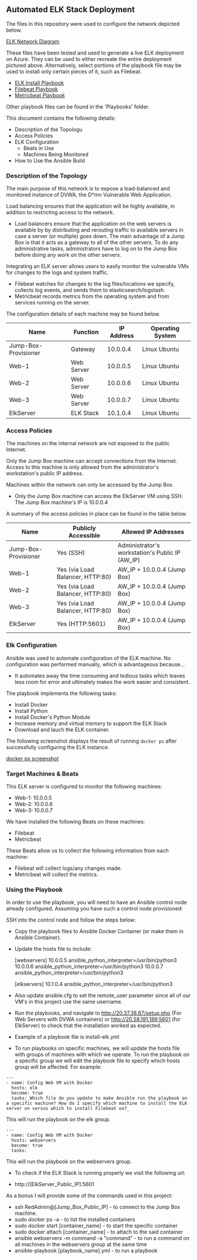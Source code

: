 ## Automated ELK Stack Deployment

The files in this repository were used to configure the network depicted below.

[ELK Network Diagram](https://github.com/Zoott/Senko-S-Bootcamp/blob/master/13%20-%20Elk%20Stack%20Project%20-%20GitHub%20Fundamentals/Images/NetworkDiagram)

These files have been tested and used to generate a live ELK deployment on Azure. They can be used to either recreate the entire deployment pictured above. Alternatively, select portions of the playbook file may be used to install only certain pieces of it, such as Filebeat.

  - [ELK Install Playbook](https://github.com/Zoott/Senko-S-Bootcamp/blob/master/13%20-%20Elk%20Stack%20Project%20-%20GitHub%20Fundamentals/Playbooks/install-elk.yml)
  - [Filebeat Playbook](https://github.com/Zoott/Senko-S-Bootcamp/blob/master/13%20-%20Elk%20Stack%20Project%20-%20GitHub%20Fundamentals/Playbooks/filebeat-playbook.yml)
  - [Metricbeat Playbook](https://github.com/Zoott/Senko-S-Bootcamp/blob/master/13%20-%20Elk%20Stack%20Project%20-%20GitHub%20Fundamentals/Playbooks/metricbeat-playbook.yml)

Other playbook files can be found in the 'Playbooks' folder.

This document contains the following details:
- Description of the Topologu
- Access Policies
- ELK Configuration
  - Beats in Use
  - Machines Being Monitored
- How to Use the Ansible Build


### Description of the Topology

The main purpose of this network is to expose a load-balanced and monitored instance of DVWA, the D*mn Vulnerable Web Application.

Load balancing ensures that the application will be highly available, in addition to restricting access to the network.
- Load balancers ensure that the application on the web servers is available by by distributing and rerouting traffic to available servers in case a server (or multiple) goes down. The main advantage of a Jump Box is that it acts as a gateway to all of the other servers. To do any administrative tasks, administrators have to log on to the Jump Box before doing any work on the other servers. 

Integrating an ELK server allows users to easily monitor the vulnerable VMs for changes to the logs and system traffic.
- Filebeat watches for changes to the log files/locations we specify, collects log events, and sends them to elasticsearch/logstash.
- Metricbeat records metrics from the operating system and from services running on the server.

The configuration details of each machine may be found below.

| Name                 | Function   | IP Address | Operating System |
|----------------------|------------|------------|------------------|
| Jump-Box-Provisioner | Gateway    | 10.0.0.4   | Linux Ubuntu     |
| Web-1                | Web Server | 10.0.0.5   | Linux Ubuntu     |
| Web-2                | Web Server | 10.0.0.6   | Linux Ubuntu     |
| Web-3                | Web Server | 10.0.0.7   | Linux Ubuntu     |
| ElkServer            | ELK Stack  | 10.1.0.4   | Linux Ubuntu     |

### Access Policies

The machines on the internal network are not exposed to the public Internet. 

Only the Jump Box machine can accept connections from the Internet. Access to this machine is only allowed from the administrator's workstation's public IP address.

Machines within the network can only be accessed by the Jump Box.
- Only the Jump Box machine can access the ElkServer VM using SSH. The Jump Box machine's IP is 10.0.0.4

A summary of the access policies in place can be found in the table below.

| Name                 | Publicly Accessible              | Allowed IP Addresses                            |
|----------------------|----------------------------------|-------------------------------------------------|
| Jump-Box-Provisioner | Yes (SSH)                        | Administrator's workstation's Public IP (AW_IP) |
| Web-1                | Yes (via Load Balancer, HTTP:80) | AW_IP + 10.0.0.4 (Jump Box)                     |
| Web-2                | Yes (via Load Balancer, HTTP:80) | AW_IP + 10.0.0.4 (Jump Box)                     |
| Web-3                | Yes (via Load Balancer, HTTP:80) | AW_IP + 10.0.0.4 (Jump Box)                     |
| ElkServer            | Yes (HTTP:5601)                  | AW_IP + 10.0.0.4 (Jump Box)                     |

### Elk Configuration

Ansible was used to automate configuration of the ELK machine. No configuration was performed manually, which is advantageous because...
- It automates away the time consuming and tedious tasks which leaves less room for error and ultimately makes the work easier and consistent.

The playbook implements the following tasks:
- Install Docker
- Install Python
- Install Docker's Python Module
- Increase memory and virtual memory to support the ELK Stack
- Download and lauch the ELK container.

The following screenshot displays the result of running `docker ps` after successfully configuring the ELK instance.

[docker ps screenshot](https://github.com/Zoott/Senko-S-Bootcamp/blob/master/13%20-%20Elk%20Stack%20Project%20-%20GitHub%20Fundamentals/Images/docker_ps)

### Target Machines & Beats
This ELK server is configured to monitor the following machines:
- Web-1: 10.0.0.5
- Web-2: 10.0.0.6
- Web-3: 10.0.0.7

We have installed the following Beats on these machines:
- Filebeat
- Metricbeat

These Beats allow us to collect the following information from each machine:
- Filebeat will collect logs/any changes made.
- Metricbeat will collect the metrics.

### Using the Playbook
In order to use the playbook, you will need to have an Ansible control node already configured. Assuming you have such a control node provisioned: 

SSH into the control node and follow the steps below:
- Copy the playbook files to Ansible Docker Container (or make them in Ansible Container).
- Update the hosts file to include:

   [webservers]
   10.0.0.5 ansible_python_interpreter=/usr/bin/python3
   10.0.0.6 ansible_python_interpreter=/usr/bin/python3
   10.0.0.7 ansible_python_interpreter=/usr/bin/python3

   [elkservers]
   10.1.0.4 ansible_python_interpreter=/usr/bin/python3

- Also update ansible.cfg to set the remote_user parameter since all of our VM's in this project use the same username.
- Run the playbooks, and navigate to http://20.37.38.87/setup.php (For Web Servers with DVWA containers) or http://20.58.191.189:5601 (for ElkServer) to check that the installation worked as expected.

- Example of a playbook file is install-elk.yml
- To run playbooks on specific machines, we will update the hosts file with groups of machines with which we operate. To run the playbook on a specific group we will edit the playbook file to specify which hosts group will be affected. For example:

```
---
- name: Config Web VM with Docker
  hosts: elk
  become: true
  tasks:_Which file do you update to make Ansible run the playbook on a specific machine? How do I specify which machine to install the ELK server on versus which to install Filebeat on?_
```
This will run the playbook on the elk group.

```
---
- name: Config Web VM with Docker
  hosts: webservers
  become: true
  tasks:
```
This will run the playbook on the webservers group.

- To check if the ELK Stack is running properly we visit the following url:

 - http://[ElkServer_Public_IP]:5601


As a bonus I will provide some of the commands used in this project:

- ssh RedAdmin@[Jump_Box_Public_IP] - to connect to the Jump Box machine.
- sudo docker ps -a  - to list the installed containers
- sudo docker start [container_name] - to start the specific container
- sudo docker attach [container_name] - to attach to the said container
- ansible webservers -m command -a "command"  - to run a command on all machines in the webservers group at the same time
- ansible-playbook [playbook_name].yml - to run a playbook